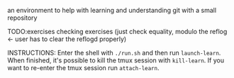 an environment to help with learning and understanding git with a small repository

TODO:exercises
	checking exercises (just check equality, modulo the reflog <- user has to clear the reflogd properly)

INSTRUCTIONS:
Enter the shell with `./run.sh` and then run `launch-learn`.
When finished, it's possible to kill the tmux session with `kill-learn`.
If you want to re-enter the tmux session run `attach-learn`.
